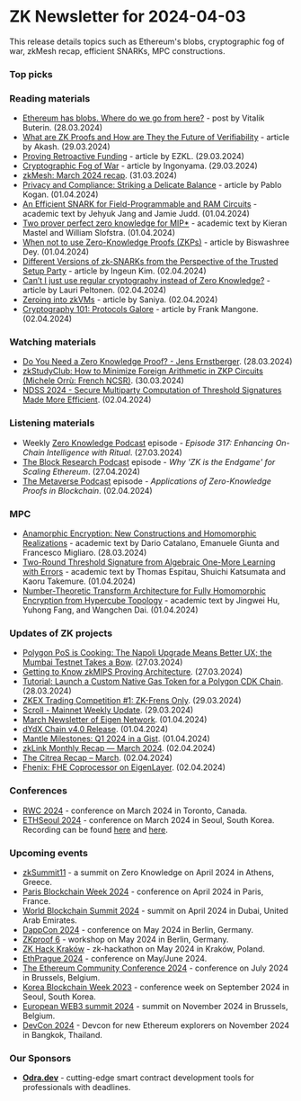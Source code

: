 # ZK Newsletter for 2024-04-03
This release details topics such as Ethereum's blobs, cryptographic fog of war, zkMesh recap, efficient SNARKs, MPC constructions.

### Top picks

### Reading materials 
* [Ethereum has blobs. Where do we go from here?](https://vitalik.eth.limo/general/2024/03/28/blobs.html) - post by Vitalik Buterin. (28.03.2024)
* [What are ZK Proofs and How are They the Future of Verifiability](https://hackernoon.com/what-are-zk-proofs-and-how-are-they-the-future-of-verifiability) - article by Akash. (29.03.2024)
* [Proving Retroactive Funding](https://blog.ezkl.xyz/post/zkrpgf/) - article by EZKL. (29.03.2024)
* [Cryptographic Fog of War](https://medium.com/@ingonyama/cryptographic-fog-of-war-9b8785ba744a) - article by Ingonyama. (29.03.2024)
* [zkMesh: March 2024 recap](https://zkmesh.substack.com/p/zkmesh-mar-2024-recap). (31.03.2024)
* [Privacy and Compliance: Striking a Delicate Balance](https://zkproof.org/2024/04/01/privacy-and-compliance-striking-a-delicate-balance-by-pablo-kogan/) - article by Pablo Kogan. (01.04.2024)
* [An Efficient SNARK for Field-Programmable and RAM Circuits](https://eprint.iacr.org/2024/507.pdf) - academic text by Jehyuk Jang and Jamie Judd. (01.04.2024)
* [Two prover perfect zero knowledge for MIP*](https://arxiv.org/pdf/2404.00926) - academic text by Kieran Mastel and William Slofstra. (01.04.2024)
* [When not to use Zero-Knowledge Proofs (ZKPs)](https://medium.com/@biswashreedey/when-not-to-use-zero-knowledge-proofs-zkps-a45cf673de29) - article by Biswashree Dey. (01.04.2024)
* [Different Versions of zk-SNARKs from the Perspective of the Trusted Setup Party](https://ingeun92.medium.com/different-versions-of-zk-snarks-from-the-perspective-of-the-trusted-setup-party-b73171a28ebe) - article by Ingeun Kim. (02.04.2024)
* [Can’t I just use regular cryptography instead of Zero Knowledge?](https://medium.com/@laurippeltonen/cant-i-just-use-regular-cryptography-instead-of-zero-knowledge-50aef2918d45) - article by Lauri Peltonen. (02.04.2024)
* [Zeroing into zkVMs](https://taiko.mirror.xyz/e_5GeGGFJIrOxqvXOfzY6HmWcRjCjRyG0NQF1zbNpNQ) - article by Saniya. (02.04.2024)
* [Cryptography 101: Protocols Galore](https://medium.com/@francomangone18/cryptography-101-protocols-galore-7b858e6a38bf) - article by Frank Mangone. (02.04.2024)

### Watching materials
* [Do You Need a Zero Knowledge Proof? - Jens Ernstberger](https://www.youtube.com/watch?v=OnSzvhDuexg). (28.03.2024)
* [zkStudyClub: How to Minimize Foreign Arithmetic in ZKP Circuits (Michele Orrù: French NCSR)](https://www.youtube.com/watch?v=19HMY5hMrUQ). (30.03.2024)
* [NDSS 2024 - Secure Multiparty Computation of Threshold Signatures Made More Efficient](https://www.youtube.com/watch?v=xKHoFYaIPZk). (02.04.2024)

### Listening materials
* Weekly [Zero Knowledge Podcast](https://zeroknowledge.fm/317-2/) episode - *Episode 317: Enhancing On-Chain Intelligence with Ritual*. (27.03.2024) 
* [The Block Research Podcast](https://www.youtube.com/watch?v=IC-cSjXtbAQ) episode - *Why 'ZK is the Endgame' for Scaling Ethereum*. (27.04.2024)
* [The Metaverse Podcast](https://www.youtube.com/watch?v=qkAwLHhTC88) episode - *Applications of Zero-Knowledge Proofs in Blockchain*. (02.04.2024)

### MPC
* [Anamorphic Encryption: New Constructions and Homomorphic Realizations](https://eprint.iacr.org/2024/486.pdf) - academic text by Dario Catalano, Emanuele Giunta and Francesco Migliaro. (28.03.2024)
* [Two-Round Threshold Signature from Algebraic One-More Learning with Errors](https://eprint.iacr.org/2024/496.pdf) - academic text by Thomas Espitau, Shuichi Katsumata and Kaoru Takemure. (01.04.2024)
* [Number-Theoretic Transform Architecture for Fully Homomorphic Encryption from Hypercube Topology](https://eprint.iacr.org/2024/498.pdf) - academic text by Jingwei Hu, Yuhong Fang, and Wangchen Dai. (01.04.2024)

### Updates of ZK projects
* [Polygon PoS is Cooking: The Napoli Upgrade Means Better UX; the Mumbai Testnet Takes a Bow](https://polygon.technology/blog/polygon-pos-is-cooking-the-napoli-upgrade-means-better-ux-the-mumbai-testnet-takes-a-bow). (27.03.2024)
* [Getting to Know zkMIPS Proving Architecture](https://www.zkm.io/blog-zkm/getting-to-know-zkmips-proving-architecture). (27.03.2024)
* [Tutorial: Launch a Custom Native Gas Token for a Polygon CDK Chain](https://polygon.technology/blog/tutorial-launch-a-custom-native-gas-token-for-a-polygon-cdk-chain). (28.03.2024)
* [ZKEX Trading Competition #1: ZK-Frens Only](https://zkex.medium.com/the-zkex-trading-competition-1-zk-frens-only-1a87579bd3b5). (29.03.2024)
* [Scroll - Mainnet Weekly Update](https://twitter.com/Scroll_ZKP/status/1773860983498543234). (29.03.2024)
* [March Newsletter of Eigen Network](https://eigenlab.medium.com/march-newsletter-of-eigen-network-e5b7ba1383a1). (01.04.2024)
* [dYdX Chain v4.0 Release](https://dydx.exchange/blog/dydx-chain-v4-0-release). (01.04.2024)
* [Mantle Milestones: Q1 2024 in a Gist](https://www.mantle.xyz/blog/community/mantle-network-q1-2024-in-a-gist). (01.04.2024)
* [zkLink Monthly Recap — March 2024](https://blog.zk.link/zklink-monthly-recap-march-55014a501a1d). (02.04.2024)
* [The Citrea Recap – March](https://www.blog.citrea.xyz/march-citrea-recap/). (02.04.2024)
* [Fhenix: FHE Coprocessor on EigenLayer](https://www.blog.eigenlayer.xyz/fhenix/). (02.04.2024)

### Conferences
* [RWC 2024](https://rwc.iacr.org/2024/) - conference on March 2024 in Toronto, Canada. 
* [ETHSeoul 2024](https://www.ethseoul.org/) - conference on March 2024 in Seoul, South Korea. Recording can be found [here](https://www.youtube.com/watch?v=25yQT_TlBhg)  and [here](https://www.youtube.com/watch?v=D6qQBsn8p0Q).

### Upcoming events
* [zkSummit11](https://www.zksummit.com/) - a summit on Zero Knowledge on April 2024 in Athens, Greece. 
* [Paris Blockchain Week 2024](https://www.parisblockchainweek.com/) - conference on April 2024 in Paris, France.
* [World Blockchain Summit 2024](https://www.worldblockchainsummit.com/dxb-apr-24) - summit on April 2024 in Dubai, United Arab Emirates.
* [DappCon 2024](https://www.dappcon.io/) - conference on May 2024 in Berlin, Germany. 
* [ZKproof 6](https://zkproof.org/events/zkproof-6-berlin/) - workshop on May 2024 in Berlin, Germany. 
* [ZK Hack Kraków](https://www.zkkrakow.com/) - zk-hackathon on May 2024 in Kraków, Poland.
* [EthPrague 2024](https://ethprague.com/) - conference on May/June 2024.
* [The Ethereum Community Conference 2024](https://ethcc.io/) - conference on July 2024 in Brussels, Belgium. 
* [Korea Blockchain Week 2023](https://koreablockchainweek.com/) - conference week on September 2024 in Seoul, South Korea.
* [European WEB3 summit 2024](https://www.web3eurosummit.eu/) - summit on November 2024 in Brussels, Belgium.
* [DevCon 2024](https://devcon.org/) - Devcon for new Ethereum explorers on November 2024 in Bangkok, Thailand.

### Our Sponsors
* **[Odra.dev](https://odra.dev)** - cutting-edge smart contract development tools for professionals with deadlines.
